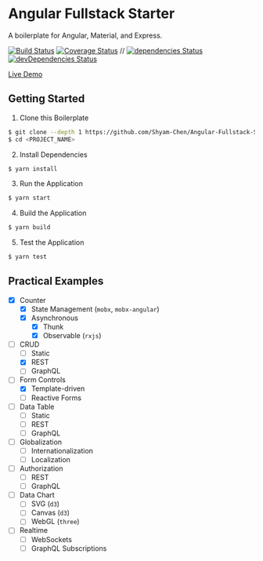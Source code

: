# Angular Fullstack Starter

A boilerplate for Angular, Material, and Express.

[![Build Status](https://img.shields.io/circleci/project/Shyam-Chen/Angular-Fullstack-Starter/master.svg)](https://circleci.com/gh/Shyam-Chen/Angular-Fullstack-Starter)
[![Coverage Status](https://img.shields.io/codecov/c/github/Shyam-Chen/Angular-Fullstack-Starter/master.svg)](https://codecov.io/gh/Shyam-Chen/Angular-Fullstack-Starter)
 //
[![dependencies Status](https://david-dm.org/Shyam-Chen/Angular-Fullstack-Starter/status.svg)](https://david-dm.org/Shyam-Chen/Angular-Fullstack-Starter)
[![devDependencies Status](https://david-dm.org/Shyam-Chen/Angular-Fullstack-Starter/dev-status.svg)](https://david-dm.org/Shyam-Chen/Angular-Fullstack-Starter?type=dev)

[Live Demo](https://angular-by-example.firebaseapp.com/)

## Getting Started

1. Clone this Boilerplate

```bash
$ git clone --depth 1 https://github.com/Shyam-Chen/Angular-Fullstack-Starter <PROJECT_NAME>
$ cd <PROJECT_NAME>
```

2. Install Dependencies

```bash
$ yarn install
```

3. Run the Application

```bash
$ yarn start
```

4. Build the Application

```bash
$ yarn build
```

5. Test the Application

```bash
$ yarn test
```

## Practical Examples

* [x] Counter
  * [x] State Management (`mobx`, `mobx-angular`)
  * [x] Asynchronous
    * [x] Thunk
    * [x] Observable (`rxjs`)
* [ ] CRUD
  * [ ] Static
  * [x] REST
  * [ ] GraphQL
* [ ] Form Controls
  * [x] Template-driven
  * [ ] Reactive Forms
* [ ] Data Table
  * [ ] Static
  * [ ] REST
  * [ ] GraphQL
* [ ] Globalization
  * [ ] Internationalization
  * [ ] Localization
* [ ] Authorization
  * [ ] REST
  * [ ] GraphQL
* [ ] Data Chart
  * [ ] SVG (`d3`)
  * [ ] Canvas (`d3`)
  * [ ] WebGL (`three`)
* [ ] Realtime
  * [ ] WebSockets
  * [ ] GraphQL Subscriptions

